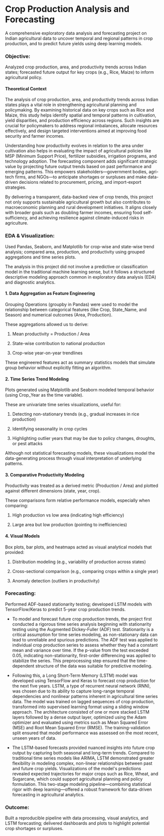 
# Crop Production Analysis and Forecasting

A comprehensive exploratory data analysis and forecasting project on Indian agricultural data to uncover temporal and regional patterns in crop production, and to predict future yields using deep learning models.

### Objective: 
Analyzed crop production, area, and productivity trends across Indian states; forecasted future output for key crops (e.g., Rice, Maize) to inform agricultural policy.

#### Theoretical Context
The analysis of crop production, area, and productivity trends across Indian states plays a vital role in strengthening agricultural planning and policymaking. By examining historical data on key crops such as Rice and Maize, this study helps identify spatial and temporal patterns in cultivation, yield disparities, and production efficiency across regions. Such insights are crucial for policymakers to address regional imbalances, allocate resources effectively, and design targeted interventions aimed at improving food security and farmer incomes.

Understanding how productivity evolves in relation to the area under cultivation also helps in evaluating the impact of agricultural policies like MSP (Minimum Support Price), fertilizer subsidies, irrigation programs, and technology adoption. The forecasting component adds significant strategic value by projecting future output trends based on past performance and emerging patterns. This empowers stakeholders—government bodies, agri-tech firms, and NGOs—to anticipate shortages or surpluses and make data-driven decisions related to procurement, pricing, and import-export strategies.

By delivering a transparent, data-backed view of crop trends, this project not only supports sustainable agricultural growth but also contributes to macroeconomic planning and rural development initiatives. It aligns closely with broader goals such as doubling farmer incomes, ensuring food self-sufficiency, and achieving resilience against climate-induced risks in agriculture.

### EDA & Visualization: 
Used Pandas, Seaborn, and Matplotlib for crop-wise and state-wise trend analysis; compared area, production, and productivity using grouped aggregations and time series plots.

The analysis in this project did not involve a predictive or classification model in the traditional machine learning sense, but it follows a structured descriptive modeling approach common in exploratory data analysis (EDA) and diagnostic analytics.

#### 1. Data Aggregation as Feature Engineering
Grouping Operations (groupby in Pandas) were used to model the relationship between categorical features (like Crop, State_Name, and Season) and numerical outcomes (Area, Production).

These aggregations allowed us to derive:

1. Mean productivity = Production / Area 

2. State-wise contribution to national production

3. Crop-wise year-on-year trendlines

These engineered features act as summary statistics models that simulate group behavior without explicitly fitting an algorithm.

#### 2. Time Series Trend Modeling
Plots generated using Matplotlib and Seaborn modeled temporal behavior (using Crop_Year as the time variable).

These are univariate time series visualizations, useful for:

1. Detecting non-stationary trends (e.g., gradual increases in rice production)

2. Identifying seasonality in crop cycles

3. Highlighting outlier years that may be due to policy changes, droughts, or pest attacks

Although not statistical forecasting models, these visualizations model the data-generating process through visual interpretation of underlying patterns.

#### 3. Comparative Productivity Modeling
Productivity was treated as a derived metric (Production / Area) and plotted against different dimensions (state, year, crop).

These comparisons form relative performance models, especially when comparing:

1. High production vs low area (indicating high efficiency)

2. Large area but low production (pointing to inefficiencies)

#### 4. Visual Models
Box plots, bar plots, and heatmaps acted as visual analytical models that provided:

1. Distribution modeling (e.g., variability of production across states)

2. Cross-sectional comparison (e.g., comparing crops within a single year)

3. Anomaly detection (outliers in productivity)



### Forecasting: 
Performed ADF-based stationarity testing; developed LSTM models with TensorFlow/Keras to predict 5-year crop production trends.

* To model and forecast future crop production trends, the project first conducted a rigorous time series analysis beginning with stationarity testing using the Augmented Dickey-Fuller (ADF) test. Stationarity is a critical assumption for time series modeling, as non-stationary data can lead to unreliable and spurious predictions. The ADF test was applied to individual crop production series to assess whether they had a constant mean and variance over time. If the p-value from the test exceeded 0.05, indicating non-stationarity, first-order differencing was applied to stabilize the series. This preprocessing step ensured that the time-dependent structure of the data was suitable for predictive modeling.

* Following this, a Long Short-Term Memory (LSTM) model was developed using TensorFlow and Keras to forecast crop production for the next five years. LSTM, a type of recurrent neural network (RNN), was chosen due to its ability to capture long-range temporal dependencies and nonlinear patterns inherent in agricultural time series data. The model was trained on lagged sequences of crop production, transformed into supervised learning format using a sliding window approach. The architecture consisted of one or more stacked LSTM layers followed by a dense output layer, optimized using the Adam optimizer and evaluated using metrics such as Mean Squared Error (MSE) and Root Mean Squared Error (RMSE). The training-validation split ensured that model performance was assessed on the most recent, unseen years of data.

* The LSTM-based forecasts provided nuanced insights into future crop output by capturing both seasonal and long-term trends. Compared to traditional time series models like ARIMA, LSTM demonstrated greater flexibility in modeling complex, non-linear relationships between past and future crop yields. Visualizations of the model's predictions revealed expected trajectories for major crops such as Rice, Wheat, and Sugarcane, which could support agricultural planning and policy formulation. This two-stage modeling pipeline—combining statistical rigor with deep learning—offered a robust framework for data-driven forecasting in agricultural analytics.

### Outcome: 
Built a reproducible pipeline with data processing, visual analytics, and LSTM forecasting; delivered dashboards and plots to highlight potential crop shortages or surpluses.


